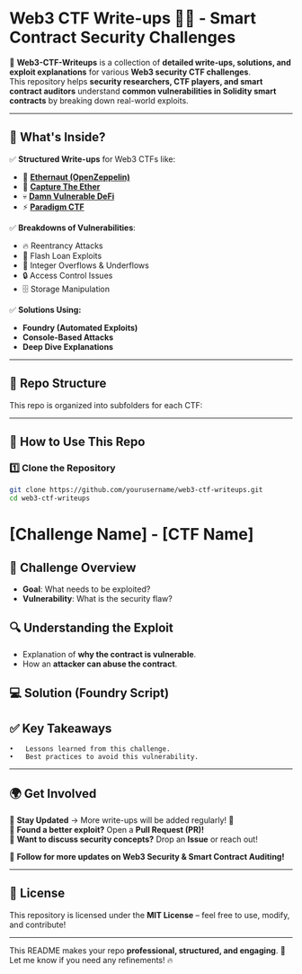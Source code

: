 # **Web3 CTF Write-ups 🏴‍☠️ - Smart Contract Security Challenges**

📌 **Web3-CTF-Writeups** is a collection of **detailed write-ups, solutions, and exploit explanations** for various **Web3 security CTF challenges**.  
This repository helps **security researchers, CTF players, and smart contract auditors** understand **common vulnerabilities in Solidity smart contracts** by breaking down real-world exploits.

---

## **📌 What's Inside?**
✅ **Structured Write-ups** for Web3 CTFs like:  
- 🏴 **[Ethernaut (OpenZeppelin)](https://ethernaut.openzeppelin.com/)**  
- 🎯 **[Capture The Ether](https://capturetheether.com/)**  
- 💀 **[Damn Vulnerable DeFi](https://www.damnvulnerabledefi.xyz/)**  
- ⚡ **[Paradigm CTF](https://ctf.paradigm.xyz/)**  

✅ **Breakdowns of Vulnerabilities**:  
- 🔥 Reentrancy Attacks  
- 🏦 Flash Loan Exploits  
- 🔢 Integer Overflows & Underflows  
- 🔒 Access Control Issues  
- 🗄️ Storage Manipulation  

✅ **Solutions Using:**  
- **Foundry (Automated Exploits)**  
- **Console-Based Attacks**  
- **Deep Dive Explanations**  

---

## **📂 Repo Structure**
This repo is organized into subfolders for each CTF:

---

## **🚀 How to Use This Repo**
### **1️⃣ Clone the Repository**
```bash
git clone https://github.com/yourusername/web3-ctf-writeups.git
cd web3-ctf-writeups
```

# **[Challenge Name] - [CTF Name]**

## **📌 Challenge Overview**
- **Goal**: What needs to be exploited?
- **Vulnerability**: What is the security flaw?

## **🔍 Understanding the Exploit**
- Explanation of **why the contract is vulnerable**.
- How an **attacker can abuse the contract**.

## **💻 Solution (Foundry Script)**


## ✅ Key Takeaways

	•	Lessons learned from this challenge.
	•	Best practices to avoid this vulnerability.

---

## **🌍 Get Involved**
🔹 **Stay Updated** → More write-ups will be added regularly! 🚀  
🔹 **Found a better exploit?** Open a **Pull Request (PR)!**  
🔹 **Want to discuss security concepts?** Drop an **Issue** or reach out!  

📢 **Follow for more updates on Web3 Security & Smart Contract Auditing!**  

---

## **📜 License**
This repository is licensed under the **MIT License** – feel free to use, modify, and contribute!  

---

This README makes your repo **professional, structured, and engaging**. 🚀 Let me know if you need any refinements! 🔥  